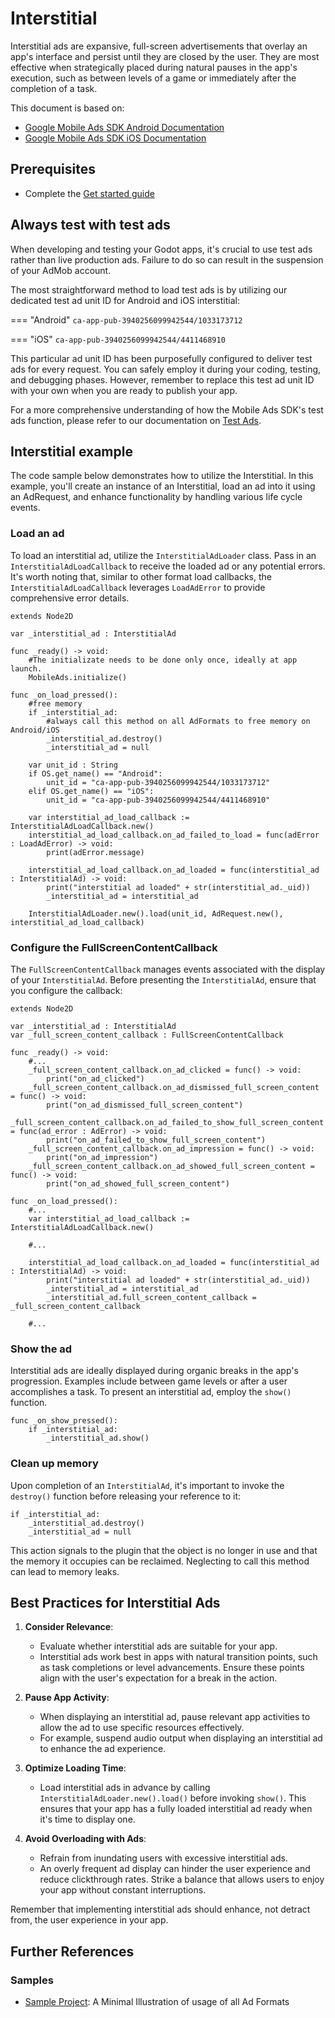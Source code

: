 # Interstitial
Interstitial ads are expansive, full-screen advertisements that overlay an app's interface and persist until they are closed by the user. They are most effective when strategically placed during natural pauses in the app's execution, such as between levels of a game or immediately after the completion of a task.

This document is based on:

- [Google Mobile Ads SDK Android Documentation](https://developers.google.com/admob/android/interstitial)
- [Google Mobile Ads SDK iOS Documentation](https://developers.google.com/admob/ios/interstitial)

## Prerequisites
- Complete the [Get started guide](../README.md)

## Always test with test ads

When developing and testing your Godot apps, it's crucial to use test ads rather than live production ads. Failure to do so can result in the suspension of your AdMob account.

The most straightforward method to load test ads is by utilizing our dedicated test ad unit ID for Android and iOS interstitial:

=== "Android"
    ```
    ca-app-pub-3940256099942544/1033173712
    ```

=== "iOS"
    ```
    ca-app-pub-3940256099942544/4411468910
    ```

This particular ad unit ID has been purposefully configured to deliver test ads for every request. You can safely employ it during your coding, testing, and debugging phases. However, remember to replace this test ad unit ID with your own when you are ready to publish your app.

For a more comprehensive understanding of how the Mobile Ads SDK's test ads function, please refer to our documentation on [Test Ads](../enable_test_ads.md).


## Interstitial example

The code sample below demonstrates how to utilize the Interstitial. In this example, you'll create an instance of an Interstitial, load an ad into it using an AdRequest, and enhance functionality by handling various life cycle events.


### Load an ad
To load an interstitial ad, utilize the `InterstitialAdLoader` class. Pass in an `InterstitialAdLoadCallback` to receive the loaded ad or any potential errors. It's worth noting that, similar to other format load callbacks, the `InterstitialAdLoadCallback` leverages `LoadAdError` to provide comprehensive error details.

```gdscript linenums="1" hl_lines="30"
extends Node2D

var _interstitial_ad : InterstitialAd

func _ready() -> void:
    #The initializate needs to be done only once, ideally at app launch.
	MobileAds.initialize()

func _on_load_pressed():
	#free memory
	if _interstitial_ad:
		#always call this method on all AdFormats to free memory on Android/iOS
		_interstitial_ad.destroy()
		_interstitial_ad = null

	var unit_id : String
	if OS.get_name() == "Android":
		unit_id = "ca-app-pub-3940256099942544/1033173712"
	elif OS.get_name() == "iOS":
		unit_id = "ca-app-pub-3940256099942544/4411468910"

	var interstitial_ad_load_callback := InterstitialAdLoadCallback.new()
	interstitial_ad_load_callback.on_ad_failed_to_load = func(adError : LoadAdError) -> void:
		print(adError.message)

	interstitial_ad_load_callback.on_ad_loaded = func(interstitial_ad : InterstitialAd) -> void:
		print("interstitial ad loaded" + str(interstitial_ad._uid))
		_interstitial_ad = interstitial_ad

	InterstitialAdLoader.new().load(unit_id, AdRequest.new(), interstitial_ad_load_callback)

```

### Configure the FullScreenContentCallback
The `FullScreenContentCallback` manages events associated with the display of your `InterstitialAd`. Before presenting the `InterstitialAd`, ensure that you configure the callback:

```gdscript linenums="1" hl_lines="28"
extends Node2D

var _interstitial_ad : InterstitialAd
var _full_screen_content_callback : FullScreenContentCallback

func _ready() -> void:
	#...
	_full_screen_content_callback.on_ad_clicked = func() -> void:
		print("on_ad_clicked")
	_full_screen_content_callback.on_ad_dismissed_full_screen_content = func() -> void:
		print("on_ad_dismissed_full_screen_content")
	_full_screen_content_callback.on_ad_failed_to_show_full_screen_content = func(ad_error : AdError) -> void:
		print("on_ad_failed_to_show_full_screen_content")
	_full_screen_content_callback.on_ad_impression = func() -> void:
		print("on_ad_impression")
	_full_screen_content_callback.on_ad_showed_full_screen_content = func() -> void:
		print("on_ad_showed_full_screen_content")

func _on_load_pressed():
	#...
	var interstitial_ad_load_callback := InterstitialAdLoadCallback.new()

	#...

	interstitial_ad_load_callback.on_ad_loaded = func(interstitial_ad : InterstitialAd) -> void:
		print("interstitial ad loaded" + str(interstitial_ad._uid))
		_interstitial_ad = interstitial_ad
		_interstitial_ad.full_screen_content_callback = _full_screen_content_callback

	#...

```

### Show the ad

Interstitial ads are ideally displayed during organic breaks in the app's progression. Examples include between game levels or after a user accomplishes a task. To present an interstitial ad, employ the `show()` function.


```gdscript linenums="1" hl_lines="3"
func _on_show_pressed():
	if _interstitial_ad:
		_interstitial_ad.show()
```

### Clean up memory

Upon completion of an `InterstitialAd`, it's important to invoke the `destroy()` function before releasing your reference to it:

```gdscript 
if _interstitial_ad:
	_interstitial_ad.destroy()
	_interstitial_ad = null
```


This action signals to the plugin that the object is no longer in use and that the memory it occupies can be reclaimed. Neglecting to call this method can lead to memory leaks.

## Best Practices for Interstitial Ads

1. **Consider Relevance**:
    - Evaluate whether interstitial ads are suitable for your app.
    - Interstitial ads work best in apps with natural transition points, such as task completions or level advancements. Ensure these points align with the user's expectation for a break in the action.

2. **Pause App Activity**:
    - When displaying an interstitial ad, pause relevant app activities to allow the ad to use specific resources effectively.
    - For example, suspend audio output when displaying an interstitial ad to enhance the ad experience.

3. **Optimize Loading Time**:
    - Load interstitial ads in advance by calling `InterstitialAdLoader.new().load()` before invoking `show()`. This ensures that your app has a fully loaded interstitial ad ready when it's time to display one.

4. **Avoid Overloading with Ads**:
    - Refrain from inundating users with excessive interstitial ads.
    - An overly frequent ad display can hinder the user experience and reduce clickthrough rates. Strike a balance that allows users to enjoy your app without constant interruptions.

Remember that implementing interstitial ads should enhance, not detract from, the user experience in your app.

## Further References

### Samples
- [Sample Project](https://github.com/poingstudios/godot-admob-plugin/tree/master/addons/admob/sample): A Minimal Illustration of usage of all Ad Formats
